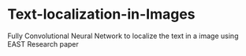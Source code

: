 # Text-localization-in-Images
Fully Convolutional Neural Network to localize the text in a image using EAST Research paper
